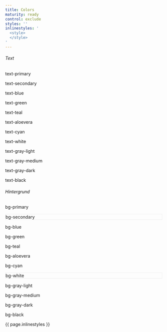```yaml
---
title: Colors
maturity: ready
control: exclude
styles: ''
inlinestyles: '
  <style>
  </style>
'
---
```


<h6 class="headline headline--h6">Text</h6>

<div><p class="text-primary">text-primary</p></div>
<div style="background: var(--bs-gray-dark)"><p class="text-secondary">text-secondary</p></div>
<div><p class="text-blue">text-blue</p></div>
<div><p class="text-green">text-green</p></div>
<div><p class="text-teal">text-teal</p></div>
<div><p class="text-aloevera">text-aloevera</p></div>
<div><p class="text-cyan">text-cyan</p></div>
<div style="background: var(--bs-gray-dark)"><p class="text-white">text-white</p></div>
<div style="background: var(--bs-gray-dark)"><p class="text-gray-light">text-gray-light</p></div>
<div><p class="text-gray-medium">text-gray-medium</p></div>
<div><p class="text-gray-dark">text-gray-dark</p></div>
<div><p class="text-black">text-black</p></div>

<h6 class="headline headline--h6 mt-5">Hintergrund</h6>

<div style="display:block; margin-bottom: 10px" class="bg-primary"><p>bg-primary</p></div>
<div style="display:block; margin-bottom: 10px;" class="bg-secondary"><p style="border: 1px solid #ebebeb;">bg-secondary</p></div>
<div style="display:block; margin-bottom: 10px" class="bg-blue"><p>bg-blue</p></div>
<div style="display:block; margin-bottom: 10px" class="bg-green"><p>bg-green</p></div>
<div style="display:block; margin-bottom: 10px" class="bg-teal"><p>bg-teal</p></div>
<div style="display:block; margin-bottom: 10px" class="bg-aloevera"><p>bg-aloevera</p></div>
<div style="display:block; margin-bottom: 10px" class="bg-cyan"><p>bg-cyan</p></div>
<div style="display:block; margin-bottom: 10px;" class="bg-white"><p style="border: 1px solid #ebebeb;">bg-white</p></div>
<div style="display:block; margin-bottom: 10px" class="bg-gray-light"><p>bg-gray-light</p></div>
<div style="display:block; margin-bottom: 10px" class="bg-gray-medium"><p>bg-gray-medium</p></div>
<div style="display:block; margin-bottom: 10px" class="bg-gray-dark"><p>bg-gray-dark</p></div>
<div style="display:block; margin-bottom: 10px" class="bg-black"><p>bg-black</p></div>

{{ page.inlinestyles }}
